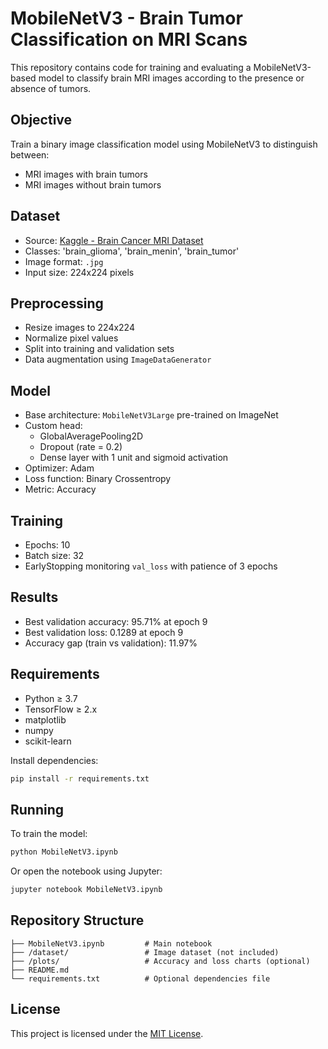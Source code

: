 # MobileNetV3 - Brain Tumor Classification on MRI Scans

This repository contains code for training and evaluating a MobileNetV3-based model to classify brain MRI images according to the presence or absence of tumors.

## Objective

Train a binary image classification model using MobileNetV3 to distinguish between:

- MRI images with brain tumors  
- MRI images without brain tumors

## Dataset

- Source: [Kaggle - Brain Cancer MRI Dataset](https://www.kaggle.com/datasets/orvile/brain-cancer-mri-dataset/data)  
- Classes: 'brain_glioma', 'brain_menin', 'brain_tumor'  
- Image format: `.jpg`  
- Input size: 224x224 pixels

## Preprocessing

- Resize images to 224x224
- Normalize pixel values
- Split into training and validation sets
- Data augmentation using `ImageDataGenerator`

## Model

- Base architecture: `MobileNetV3Large` pre-trained on ImageNet
- Custom head:
  - GlobalAveragePooling2D
  - Dropout (rate = 0.2)
  - Dense layer with 1 unit and sigmoid activation
- Optimizer: Adam
- Loss function: Binary Crossentropy
- Metric: Accuracy

## Training

- Epochs: 10  
- Batch size: 32  
- EarlyStopping monitoring `val_loss` with patience of 3 epochs

## Results

- Best validation accuracy: 95.71% at epoch 9  
- Best validation loss: 0.1289 at epoch 9  
- Accuracy gap (train vs validation): 11.97%

## Requirements

- Python ≥ 3.7  
- TensorFlow ≥ 2.x  
- matplotlib  
- numpy  
- scikit-learn  

Install dependencies:

```bash
pip install -r requirements.txt
```

## Running

To train the model:

```bash
python MobileNetV3.ipynb
```

Or open the notebook using Jupyter:

```bash
jupyter notebook MobileNetV3.ipynb
```

## Repository Structure

```
├── MobileNetV3.ipynb         # Main notebook
├── /dataset/                 # Image dataset (not included)
├── /plots/                   # Accuracy and loss charts (optional)
├── README.md
└── requirements.txt          # Optional dependencies file
```

## License

This project is licensed under the [MIT License](LICENSE).
